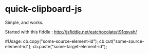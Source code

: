 # quick-clipboard-js
Simple, and works.

Started with this fiddle : http://jsfiddle.net/eatchocolate/t91qsvah/

#Usage: 
cb.copy("some-source-element-id");
cb.cut("some-source-element-id");
cb.paste("some-target-element-id");
